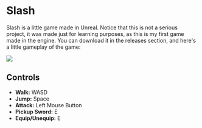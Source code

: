 # Slash

Slash is a little game made in Unreal. Notice that this is not a serious project, it was made just for
learning purposes, as this is my first game made in the engine. You can download it in the releases section,
and here's a little gameplay of the game:

![](Assets/gameplay.GIF)

## Controls

- **Walk:** WASD
- **Jump:** Space
- **Attack:** Left Mouse Button
- **Pickup Sword:** E
- **Equip/Unequip:** E